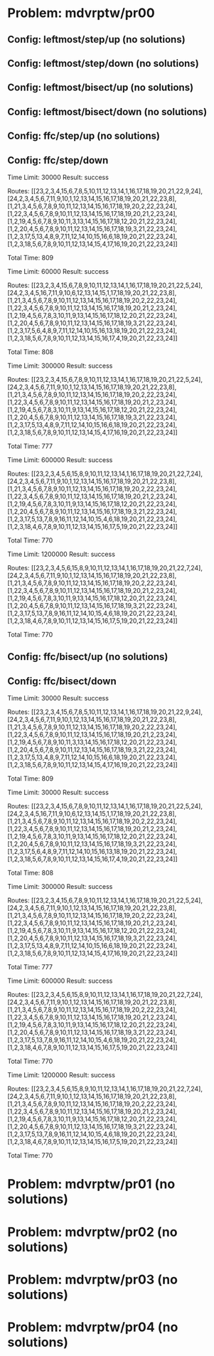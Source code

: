 # Problem: mdvrptw/pr00

## Config: leftmost/step/up (no solutions)

## Config: leftmost/step/down (no solutions)

## Config: leftmost/bisect/up (no solutions)

## Config: leftmost/bisect/down (no solutions)

## Config: ffc/step/up (no solutions)

## Config: ffc/step/down

Time Limit: 30000
Result: success

Routes: [[23,2,3,4,15,6,7,8,5,10,11,12,13,14,1,16,17,18,19,20,21,22,9,24],[24,2,3,4,5,6,7,11,9,10,1,12,13,14,15,16,17,18,19,20,21,22,23,8],[1,21,3,4,5,6,7,8,9,10,11,12,13,14,15,16,17,18,19,20,2,22,23,24],[1,22,3,4,5,6,7,8,9,10,11,12,13,14,15,16,17,18,19,20,21,2,23,24],[1,2,19,4,5,6,7,8,9,10,11,3,13,14,15,16,17,18,12,20,21,22,23,24],[1,2,20,4,5,6,7,8,9,10,11,12,13,14,15,16,17,18,19,3,21,22,23,24],[1,2,3,17,5,13,4,8,9,7,11,12,14,10,15,16,6,18,19,20,21,22,23,24],[1,2,3,18,5,6,7,8,9,10,11,12,13,14,15,4,17,16,19,20,21,22,23,24]]

Total Time: 809


Time Limit: 60000
Result: success

Routes: [[23,2,3,4,15,6,7,8,9,10,11,12,13,14,1,16,17,18,19,20,21,22,5,24],[24,2,3,4,5,16,7,11,9,10,6,12,13,14,15,1,17,18,19,20,21,22,23,8],[1,21,3,4,5,6,7,8,9,10,11,12,13,14,15,16,17,18,19,20,2,22,23,24],[1,22,3,4,5,6,7,8,9,10,11,12,13,14,15,16,17,18,19,20,21,2,23,24],[1,2,19,4,5,6,7,8,3,10,11,9,13,14,15,16,17,18,12,20,21,22,23,24],[1,2,20,4,5,6,7,8,9,10,11,12,13,14,15,16,17,18,19,3,21,22,23,24],[1,2,3,17,5,6,4,8,9,7,11,12,14,10,15,16,13,18,19,20,21,22,23,24],[1,2,3,18,5,6,7,8,9,10,11,12,13,14,15,16,17,4,19,20,21,22,23,24]]

Total Time: 808


Time Limit: 300000
Result: success

Routes: [[23,2,3,4,15,6,7,8,9,10,11,12,13,14,1,16,17,18,19,20,21,22,5,24],[24,2,3,4,5,6,7,11,9,10,1,12,13,14,15,16,17,18,19,20,21,22,23,8],[1,21,3,4,5,6,7,8,9,10,11,12,13,14,15,16,17,18,19,20,2,22,23,24],[1,22,3,4,5,6,7,8,9,10,11,12,13,14,15,16,17,18,19,20,21,2,23,24],[1,2,19,4,5,6,7,8,3,10,11,9,13,14,15,16,17,18,12,20,21,22,23,24],[1,2,20,4,5,6,7,8,9,10,11,12,13,14,15,16,17,18,19,3,21,22,23,24],[1,2,3,17,5,13,4,8,9,7,11,12,14,10,15,16,6,18,19,20,21,22,23,24],[1,2,3,18,5,6,7,8,9,10,11,12,13,14,15,4,17,16,19,20,21,22,23,24]]

Total Time: 777


Time Limit: 600000
Result: success

Routes: [[23,2,3,4,5,6,15,8,9,10,11,12,13,14,1,16,17,18,19,20,21,22,7,24],[24,2,3,4,5,6,7,11,9,10,1,12,13,14,15,16,17,18,19,20,21,22,23,8],[1,21,3,4,5,6,7,8,9,10,11,12,13,14,15,16,17,18,19,20,2,22,23,24],[1,22,3,4,5,6,7,8,9,10,11,12,13,14,15,16,17,18,19,20,21,2,23,24],[1,2,19,4,5,6,7,8,3,10,11,9,13,14,15,16,17,18,12,20,21,22,23,24],[1,2,20,4,5,6,7,8,9,10,11,12,13,14,15,16,17,18,19,3,21,22,23,24],[1,2,3,17,5,13,7,8,9,16,11,12,14,10,15,4,6,18,19,20,21,22,23,24],[1,2,3,18,4,6,7,8,9,10,11,12,13,14,15,16,17,5,19,20,21,22,23,24]]

Total Time: 770


Time Limit: 1200000
Result: success

Routes: [[23,2,3,4,5,6,15,8,9,10,11,12,13,14,1,16,17,18,19,20,21,22,7,24],[24,2,3,4,5,6,7,11,9,10,1,12,13,14,15,16,17,18,19,20,21,22,23,8],[1,21,3,4,5,6,7,8,9,10,11,12,13,14,15,16,17,18,19,20,2,22,23,24],[1,22,3,4,5,6,7,8,9,10,11,12,13,14,15,16,17,18,19,20,21,2,23,24],[1,2,19,4,5,6,7,8,3,10,11,9,13,14,15,16,17,18,12,20,21,22,23,24],[1,2,20,4,5,6,7,8,9,10,11,12,13,14,15,16,17,18,19,3,21,22,23,24],[1,2,3,17,5,13,7,8,9,16,11,12,14,10,15,4,6,18,19,20,21,22,23,24],[1,2,3,18,4,6,7,8,9,10,11,12,13,14,15,16,17,5,19,20,21,22,23,24]]

Total Time: 770

## Config: ffc/bisect/up (no solutions)

## Config: ffc/bisect/down

Time Limit: 30000
Result: success

Routes: [[23,2,3,4,15,6,7,8,5,10,11,12,13,14,1,16,17,18,19,20,21,22,9,24],[24,2,3,4,5,6,7,11,9,10,1,12,13,14,15,16,17,18,19,20,21,22,23,8],[1,21,3,4,5,6,7,8,9,10,11,12,13,14,15,16,17,18,19,20,2,22,23,24],[1,22,3,4,5,6,7,8,9,10,11,12,13,14,15,16,17,18,19,20,21,2,23,24],[1,2,19,4,5,6,7,8,9,10,11,3,13,14,15,16,17,18,12,20,21,22,23,24],[1,2,20,4,5,6,7,8,9,10,11,12,13,14,15,16,17,18,19,3,21,22,23,24],[1,2,3,17,5,13,4,8,9,7,11,12,14,10,15,16,6,18,19,20,21,22,23,24],[1,2,3,18,5,6,7,8,9,10,11,12,13,14,15,4,17,16,19,20,21,22,23,24]]

Total Time: 809


Time Limit: 30000
Result: success

Routes: [[23,2,3,4,15,6,7,8,9,10,11,12,13,14,1,16,17,18,19,20,21,22,5,24],[24,2,3,4,5,16,7,11,9,10,6,12,13,14,15,1,17,18,19,20,21,22,23,8],[1,21,3,4,5,6,7,8,9,10,11,12,13,14,15,16,17,18,19,20,2,22,23,24],[1,22,3,4,5,6,7,8,9,10,11,12,13,14,15,16,17,18,19,20,21,2,23,24],[1,2,19,4,5,6,7,8,3,10,11,9,13,14,15,16,17,18,12,20,21,22,23,24],[1,2,20,4,5,6,7,8,9,10,11,12,13,14,15,16,17,18,19,3,21,22,23,24],[1,2,3,17,5,6,4,8,9,7,11,12,14,10,15,16,13,18,19,20,21,22,23,24],[1,2,3,18,5,6,7,8,9,10,11,12,13,14,15,16,17,4,19,20,21,22,23,24]]

Total Time: 808


Time Limit: 300000
Result: success

Routes: [[23,2,3,4,15,6,7,8,9,10,11,12,13,14,1,16,17,18,19,20,21,22,5,24],[24,2,3,4,5,6,7,11,9,10,1,12,13,14,15,16,17,18,19,20,21,22,23,8],[1,21,3,4,5,6,7,8,9,10,11,12,13,14,15,16,17,18,19,20,2,22,23,24],[1,22,3,4,5,6,7,8,9,10,11,12,13,14,15,16,17,18,19,20,21,2,23,24],[1,2,19,4,5,6,7,8,3,10,11,9,13,14,15,16,17,18,12,20,21,22,23,24],[1,2,20,4,5,6,7,8,9,10,11,12,13,14,15,16,17,18,19,3,21,22,23,24],[1,2,3,17,5,13,4,8,9,7,11,12,14,10,15,16,6,18,19,20,21,22,23,24],[1,2,3,18,5,6,7,8,9,10,11,12,13,14,15,4,17,16,19,20,21,22,23,24]]

Total Time: 777


Time Limit: 600000
Result: success

Routes: [[23,2,3,4,5,6,15,8,9,10,11,12,13,14,1,16,17,18,19,20,21,22,7,24],[24,2,3,4,5,6,7,11,9,10,1,12,13,14,15,16,17,18,19,20,21,22,23,8],[1,21,3,4,5,6,7,8,9,10,11,12,13,14,15,16,17,18,19,20,2,22,23,24],[1,22,3,4,5,6,7,8,9,10,11,12,13,14,15,16,17,18,19,20,21,2,23,24],[1,2,19,4,5,6,7,8,3,10,11,9,13,14,15,16,17,18,12,20,21,22,23,24],[1,2,20,4,5,6,7,8,9,10,11,12,13,14,15,16,17,18,19,3,21,22,23,24],[1,2,3,17,5,13,7,8,9,16,11,12,14,10,15,4,6,18,19,20,21,22,23,24],[1,2,3,18,4,6,7,8,9,10,11,12,13,14,15,16,17,5,19,20,21,22,23,24]]

Total Time: 770


Time Limit: 1200000
Result: success

Routes: [[23,2,3,4,5,6,15,8,9,10,11,12,13,14,1,16,17,18,19,20,21,22,7,24],[24,2,3,4,5,6,7,11,9,10,1,12,13,14,15,16,17,18,19,20,21,22,23,8],[1,21,3,4,5,6,7,8,9,10,11,12,13,14,15,16,17,18,19,20,2,22,23,24],[1,22,3,4,5,6,7,8,9,10,11,12,13,14,15,16,17,18,19,20,21,2,23,24],[1,2,19,4,5,6,7,8,3,10,11,9,13,14,15,16,17,18,12,20,21,22,23,24],[1,2,20,4,5,6,7,8,9,10,11,12,13,14,15,16,17,18,19,3,21,22,23,24],[1,2,3,17,5,13,7,8,9,16,11,12,14,10,15,4,6,18,19,20,21,22,23,24],[1,2,3,18,4,6,7,8,9,10,11,12,13,14,15,16,17,5,19,20,21,22,23,24]]

Total Time: 770

# Problem: mdvrptw/pr01 (no solutions)

# Problem: mdvrptw/pr02 (no solutions)

# Problem: mdvrptw/pr03 (no solutions)

# Problem: mdvrptw/pr04 (no solutions)
